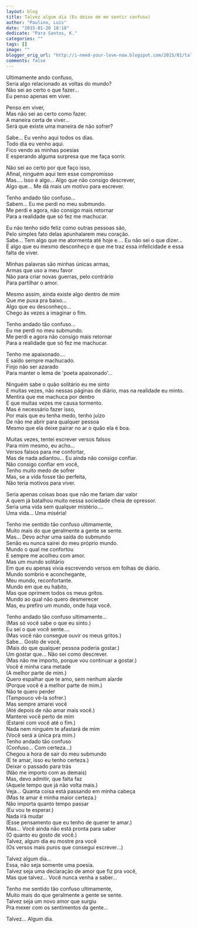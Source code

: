 ```yaml
---
layout: blog
title: Talvez algum dia (Eu deixe de me sentir confuso)
author: "Paulino, Luís"
date: "2015-01-20 18:18"
dedicate: "Para Santos, K."
categories: ""
tags: []
image: ""
blogger_orig_url: "http://i-need-your-love-now.blogspot.com/2015/01/talvez-algum-dia-eu-deixe-de-me-sentir.html"
comments: false
---
```


Ultimamente ando confuso,\
Seria algo relacionado as voltas do mundo?\
Não sei ao certo o que fazer...\
Eu penso apenas em viver.

Penso em viver,\
Mas não sei ao certo como fazer.\
A maneira certa de viver...\
Será que existe uma maneira de não sofrer?

Sabe... Eu venho aqui todos os dias.\
Todo dia eu venho aqui.\
Fico vendo as minhas poesias\
E esperando alguma surpresa que me faça sorrir.

Não sei ao certo por que faço isso,\
Afinal, ninguém aqui tem esse compromisso\
Mas.... Isso é algo... Algo que não consigo descrever,\
Algo que... Me dá mais um motivo para escrever.

Tenho andado tão confuso...\
Sabem... Eu me perdi no meu submundo.\
Me perdi e agora, não consigo mais retornar\
Para a realidade que só fez me machucar.

Eu não tenho sido feliz como outras pessoas são,\
Pelo simples fato delas apunhalarem meu coração.\
Sabe... Tem algo que me atormenta até hoje e.... Eu não sei o que dizer...\
É algo que eu mesmo desconheço e que me traz essa infelicidade e essa falta de viver.

Minhas palavras são minhas únicas armas,\
Armas que uso a meu favor\
Não para criar novas guerras, pelo contrário\
Para partilhar o amor.

Mesmo assim, ainda existe algo dentro de mim\
Que me puxa pra baixo...\
Algo que eu desconheço...\
Chego às vezes a imaginar o fim.

Tenho andado tão confuso...\
Eu me perdi no meu submundo.\
Me perdi e agora não consigo mais retornar\
Para a realidade que só fez me machucar.

Tenho me apaixonado....\
E saído sempre machucado.\
Finjo não ser azarado\
Para manter o lema de 'poeta apaixonado'...

Ninguém sabe o quão solitário eu me sinto\
E muitas vezes, não nessas páginas de diário, mas na realidade eu minto.\
Mentira que me machuca por dentro\
E que muitas vezes me causa tormento.\
Mas é necessário fazer isso,\
Por mais que eu tenha medo, tenho juízo\
De não me abrir para qualquer pessoa\
Mesmo que ela deixe pairar no ar o quão ela é boa.

Muitas vezes, tentei escrever versos falsos\
Para mim mesmo, eu acho...\
Versos falsos para me confortar,\
Mas de nada adiantou... Eu ainda não consigo confiar.\
Não consigo confiar em você,\
Tenho muito medo de sofrer\
Mas, se a vida fosse tão perfeita,\
Não teria motivos para viver.

Seria apenas coisas boas que não me fariam dar valor\
A quem já batalhou muito nessa sociedade cheia de opressor.\
Seria uma vida sem qualquer mistério....\
Uma vida... Uma miséria!

Tenho me sentido tão confuso ultimamente,\
Muito mais do que geralmente a gente se sente.\
Mas... Devo achar uma saída do submundo\
Senão eu nunca sairei do meu próprio mundo.\
Mundo o qual me confortou\
E sempre me acolheu com amor.\
Mas um mundo solitário\
Em que eu apenas vivia escrevendo versos em folhas de diário.\
Mundo sombrio e aconchegante,\
Meu mundo, reconfortante.\
Mundo em que eu habito,\
Mas que oprimem todos os meus gritos.\
Mundo ao qual não quero desmerecer\
Mas, eu prefiro um mundo, onde haja você.

Tenho andado tão confuso ultimamente...\
(Mas só você sabe o que eu sinto.)\
Eu sei o que você sente....\
(Mas você não consegue ouvir os meus gritos.)\
Sabe... Gosto de você,\
(Mais do que qualquer pessoa poderia gostar.)\
Um gostar que... Não sei como descrever.\
(Mas não me importo, porque vou continuar a gostar.)\
Você é minha cara metade\
(A melhor parte de mim.)\
Quero espalhar que te amo, sem nenhum alarde\
(Porque você é a melhor parte de mim.)\
Não te quero perder\
(Tampouco vê-la sofrer.)\
Mas sempre amarei você\
(Até depois de não amar mais você.)\
Manterei você perto de mim\
(Estarei com você até o fim.)\
Nada nem ninguém te afastará de mim\
(Você será a única pra mim.)\
Tenho andado tão confuso\
(Confuso... Com certeza...)\
Chegou a hora de sair do meu submundo\
(E te amar, isso eu tenho certeza.)\
Deixar o passado para trás\
(Não me importo com as demais)\
Mas, devo admitir, que falta faz\
(Aquele tempo que já não volta mais.)\
Veja... Quanta coisa está passando em minha cabeça\
(Mas te amar é minha maior certeza.)\
Não importa quanto tempo passar\
(Eu vou te esperar.)\
Nada irá mudar\
(Esse pensamento que eu tenho de querer te amar.)\
Mas... Você ainda não está pronta para saber\
(O quanto eu gosto de você.)\
Talvez, algum dia eu mostre pra você\
(Os versos mais puros que consegui escrever...)

Talvez algum dia...\
Essa, não seja somente uma poesia.\
Talvez seja uma declaração de amor que fiz pra você,\
Mas que talvez... Você nunca venha a saber...

Tenho me sentido tão confuso ultimamente,\
Muito mais do que geralmente a gente se sente.\
Talvez seja um novo amor que surgiu\
Pra mexer com os sentimentos da gente...

Talvez... Algum dia.
